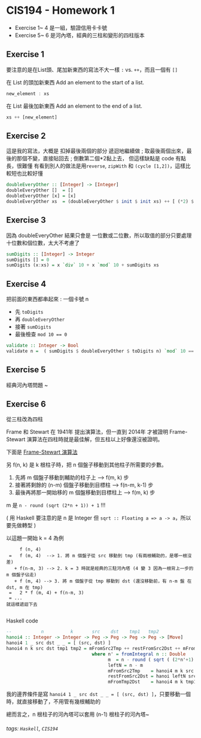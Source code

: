 # CIS194 - Homework 1

* Exercise 1~ 4 是一組，驗證信用卡卡號
* Exercise 5~ 6 是河內塔，經典的三柱和變形的四柱版本

## Exercise 1

要注意的是在List頭、尾加新東西的寫法不大一樣 `:` vs. `++`，而且一個有 `[]`

在 List 的頭加新東西
Add an element to the start of a list.
```Haskell
new_element : xs
```
在 List 最後加新東西
Add an element to the end of a list.
```Haskell
xs ++ [new_element]
```


## Exercise 2

這是我的寫法，大概是 扣掉最後兩個的部分 遞迴地繼續做 ; 取最後兩個出來，最後的那個不變，直接貼回去 ; 倒數第二個\*2黏上去，
但這樣缺點是 code 有點長，很難懂
有看到別人的做法是用`reverse`, `zipWith` 和 `(cycle [1,2])`，這樣比較短也比較好懂

```Haskell
doubleEveryOther :: [Integer] -> [Integer]
doubleEveryOther []  = []
doubleEveryOther [x] = [x]
doubleEveryOther xs  = (doubleEveryOther $ init $ init xs) ++ [ (*2) $ last $ init xs] ++ [last xs] 
```

## Exercise 3

因為 doubleEveryOther 結果只會是 一位數或二位數，所以取值的部分只要處理十位數和個位數，太大不考慮了
```Haskell
sumDigits :: [Integer] -> Integer
sumDigits [] = 0
sumDigits (x:xs) = x `div` 10 + x `mod` 10 + sumDigits xs 
```

## Exercise 4

把前面的東西都串起來 : 一個卡號 n
* 先 `toDigits`
* 再 `doubleEveryOther`
* 接著 `sumDigits`
* 最後檢查 `mod 10 == 0`
```Haskell
validate :: Integer -> Bool
validate n =  ( sumDigits $ doubleEveryOther $ toDigits n) `mod` 10 == 0
```
## Exercise 5

經典河內塔問題 ~


## Exercise 6

從三柱改為四柱

Frame 和 Stewart 在 1941年 提出演算法，但一直到 2014年 才被證明 Frame-Stewart 演算法在四柱時就是最佳解，但五柱以上好像還沒被證明。

下面是 [Frame-Stewart 演算法](https://en.wikipedia.org/wiki/Tower_of_Hanoi#Frame%E2%80%93Stewart_algorithm)


另 f\(n, k\) 是 k 根柱子時，把 n 個盤子移動到其他柱子所需要的步數。

1. 先將 m 個盤子移動到輔助的柱子上  --> f\(m, k\) 步 
2. 接著將剩餘的 \(n-m\) 個盤子移動到目標柱  --> f\(n-m, k-1\) 步 
3. 最後再將那一開始移的 m 個盤移動到目標柱上  --> f\(m, k\) 步 

m 是 ```n - round (sqrt (2*n + 1)) + 1``` !!!

\( 用 Haskell 要注意的是 n 是 Integer 但 ```sqrt :: Floating a => a -> a```，所以要先做轉型 \)


以這題一開始 k = 4 為例

```
     f (n, 4)
 =   f (m, 4)  --> 1. 將 m 個盤子從 src 移動到 tmp (有兩根輔助的，是哪一根沒差)
   + f(n-m, 3) --> 2. k = 3 時就是經典的三駐河內塔 (4 變 3 因為一根背上一步的 m 個盤子佔走)
   + f (m, 4) --> 3. 將 m 個盤子從 tmp 移動到 dst (還沒移動前，有 n-m 盤 在 dst, m 在 tmp)
 =   2 * f (m, 4) + f(n-m, 3)
 = ...
就這樣遞迴下去
 
```

Haskell code

```Haskell
--           n          k       src    dst    tmp1   tmp2         
hanoi4 :: Integer -> Integer -> Peg -> Peg -> Peg -> Peg -> [Move]
hanoi4 1 _ src dst _ _ = [ (src, dst) ]
hanoi4 n k src dst tmp1 tmp2 = mFromSrc2Tmp ++ restFromSrc2Dst ++ mFromTmp2Dst
                                where n' = fromIntegral n :: Double
                                      m  = n - round ( sqrt ( (2*n'+1) ) ) + 1
                                      leftN = n - m
                                      mFromSrc2Tmp    = hanoi4 m k src tmp1 dst tmp2
                                      restFromSrc2Dst = hanoi leftN src dst tmp2
                                      mFromTmp2Dst    = hanoi4 m k tmp1 dst src tmp2
```

我的邊界條件是寫 `hanoi4 1 _ src dst _ _ = [ (src, dst) ]`，只要移動一個時，就直接移動了，不用管有幾根輔助的


總而言之，n 根柱子的河內塔可以套用 (n-1) 根柱子的河內塔~


###### tags: `Haskell`, `CIS194`